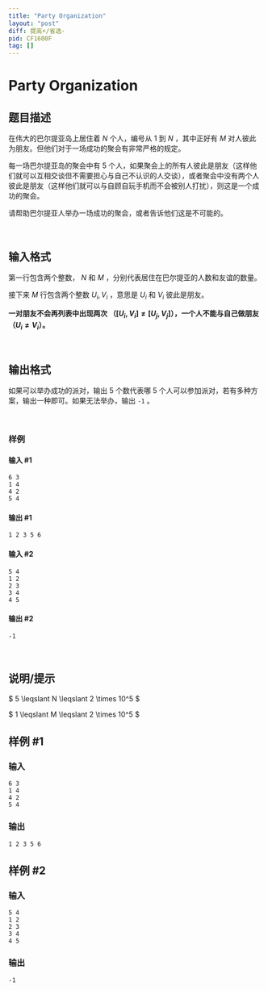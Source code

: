 ```yaml
---
title: "Party Organization"
layout: "post"
diff: 提高+/省选-
pid: CF1600F
tag: []
---
```


# Party Organization

## 题目描述

在伟大的巴尔提亚岛上居住着 $N$ 个人，编号从 $1$ 到 $N$ ，其中正好有 $M$ 对人彼此为朋友。但他们对于一场成功的聚会有非常严格的规定。  

每一场巴尔提亚岛的聚会中有 5 个人，如果聚会上的所有人彼此是朋友（这样他们就可以互相交谈但不需要担心与自己不认识的人交谈），或者聚会中没有两个人彼此是朋友（这样他们就可以与自顾自玩手机而不会被别人打扰），则这是一个成功的聚会。
 
 请帮助巴尔提亚人举办一场成功的聚会，或者告诉他们这是不可能的。
 
 &nbsp;

## 输入格式

第一行包含两个整数， $N$ 和 $M$ ，分别代表居住在巴尔提亚的人数和友谊的数量。

接下来 $M$ 行包含两个整数 $U_i, V_i$ ，意思是 $U_i$ 和 $V_i$ 彼此是朋友。

**一对朋友不会再列表中出现两次 （$[U_i,V_i] \neq [U_j, V_j]$），一个人不能与自己做朋友 （$U_i \neq V_i$）。**

&nbsp;

## 输出格式

如果可以举办成功的派对，输出 5 个数代表哪 5 个人可以参加派对，若有多种方案，输出一种即可。如果无法举办，输出 ```-1``` 。

&nbsp;

### 样例
#### 输入 #1
```
6 3
1 4
4 2
5 4
```
#### 输出 #1
```1 2 3 5 6```

#### 输入 #2
```
5 4
1 2
2 3
3 4
4 5
```
#### 输出 #2
```-1```

&nbsp;

## 说明/提示

$ 5 \leqslant N \leqslant 2 \times 10^5 $  

$ 1 \leqslant M \leqslant 2 \times 10^5 $

## 样例 #1

### 输入

```
6 3
1 4
4 2
5 4
```

### 输出

```
1 2 3 5 6
```

## 样例 #2

### 输入

```
5 4
1 2
2 3
3 4
4 5
```

### 输出

```
-1
```

